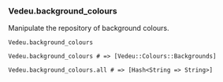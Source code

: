 ### Vedeu.background_colours
Manipulate the repository of background colours.

    Vedeu.background_colours

    Vedeu.background_colours # => [Vedeu::Colours::Backgrounds]

    Vedeu.background_colours.all # => [Hash<String => String>]
